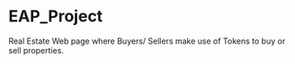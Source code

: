 # EAP_Project
Real Estate Web page where Buyers/ Sellers make use of Tokens to buy or sell properties.
